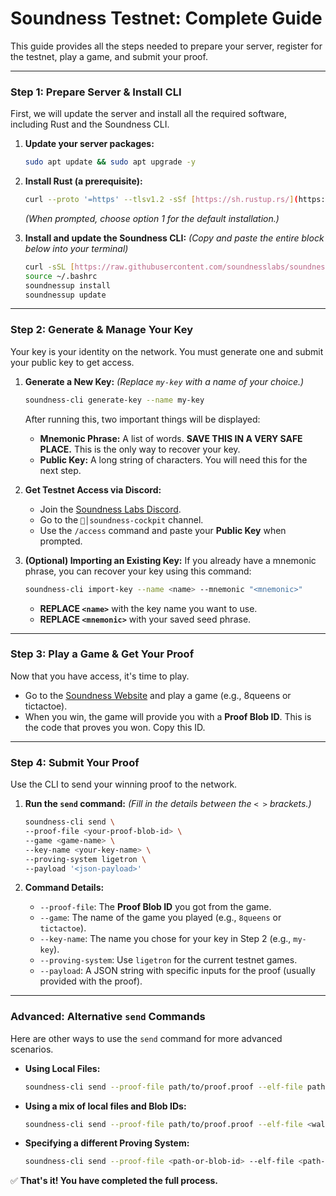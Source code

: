 # Soundness Testnet: Complete Guide

This guide provides all the steps needed to prepare your server, register for the testnet, play a game, and submit your proof.

---

### Step 1: Prepare Server & Install CLI

First, we will update the server and install all the required software, including Rust and the Soundness CLI.

1.  **Update your server packages:**
    ```bash
    sudo apt update && sudo apt upgrade -y
    ```

2.  **Install Rust (a prerequisite):**
    ```bash
    curl --proto '=https' --tlsv1.2 -sSf [https://sh.rustup.rs/](https://sh.rustup.rs/) | sh
    ```
    *(When prompted, choose option 1 for the default installation.)*

3.  **Install and update the Soundness CLI:**
    *(Copy and paste the entire block below into your terminal)*
    ```bash
    curl -sSL [https://raw.githubusercontent.com/soundnesslabs/soundness-layer/main/soundnessup/install](https://raw.githubusercontent.com/soundnesslabs/soundness-layer/main/soundnessup/install) | bash
    source ~/.bashrc
    soundnessup install
    soundnessup update
    ```

---

### Step 2: Generate & Manage Your Key

Your key is your identity on the network. You must generate one and submit your public key to get access.

1.  **Generate a New Key:**
    *(Replace `my-key` with a name of your choice.)*
    ```bash
    soundness-cli generate-key --name my-key
    ```
    After running this, two important things will be displayed:
    * **Mnemonic Phrase:** A list of words. **SAVE THIS IN A VERY SAFE PLACE.** This is the only way to recover your key.
    * **Public Key:** A long string of characters. You will need this for the next step.

2.  **Get Testnet Access via Discord:**
    * Join the [Soundness Labs Discord](https://discord.gg/soundnesslabs).
    * Go to the `🐬│soundness-cockpit` channel.
    * Use the `/access` command and paste your **Public Key** when prompted.

3.  **(Optional) Importing an Existing Key:**
    If you already have a mnemonic phrase, you can recover your key using this command:
    ```bash
    soundness-cli import-key --name <name> --mnemonic "<mnemonic>"
    ```
    * **REPLACE `<name>`** with the key name you want to use.
    * **REPLACE `<mnemonic>`** with your saved seed phrase.

---

### Step 3: Play a Game & Get Your Proof

Now that you have access, it's time to play.

* Go to the [Soundness Website](https://soundness.xyz/) and play a game (e.g., 8queens or tictactoe).
* When you win, the game will provide you with a **Proof Blob ID**. This is the code that proves you won. Copy this ID.

---

### Step 4: Submit Your Proof

Use the CLI to send your winning proof to the network.

1.  **Run the `send` command:**
    *(Fill in the details between the `< >` brackets.)*
    ```bash
    soundness-cli send \
    --proof-file <your-proof-blob-id> \
    --game <game-name> \
    --key-name <your-key-name> \
    --proving-system ligetron \
    --payload '<json-payload>'
    ```

2.  **Command Details:**
    * `--proof-file`: The **Proof Blob ID** you got from the game.
    * `--game`: The name of the game you played (e.g., `8queens` or `tictactoe`).
    * `--key-name`: The name you chose for your key in Step 2 (e.g., `my-key`).
    * `--proving-system`: Use `ligetron` for the current testnet games.
    * `--payload`: A JSON string with specific inputs for the proof (usually provided with the proof).

---

### Advanced: Alternative `send` Commands

Here are other ways to use the `send` command for more advanced scenarios.

* **Using Local Files:**
    ```bash
    soundness-cli send --proof-file path/to/proof.proof --elf-file path/to/program.elf --key-name my-key
    ```

* **Using a mix of local files and Blob IDs:**
    ```bash
    soundness-cli send --proof-file path/to/proof.proof --elf-file <walrus-blob-id> --key-name my-key
    ```

* **Specifying a different Proving System:**
    ```bash
    soundness-cli send --proof-file <path-or-blob-id> --elf-file <path-or-blob-id> --key-name my-key --proving-system <sp1||ligetron||risc0>
    ```

✅ **That's it! You have completed the full process.**
